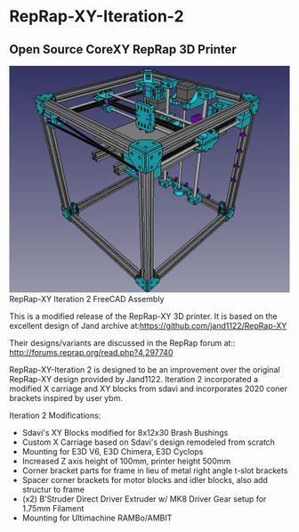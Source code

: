 # RepRap-XY-Iteration-2
## Open Source CoreXY RepRap 3D Printer
![RepRap-XY Iteration 2 Assembly](/Pictures/rxyi2.png)
 RepRap-XY Iteration 2 FreeCAD Assembly

This is a modified release of the RepRap-XY 3D printer. It is based on the excellent design of Jand archive at:https://github.com/jand1122/RepRap-XY

Their designs/variants are discussed in the RepRap forum at:: http://forums.reprap.org/read.php?4,297740

RepRap-XY-Iteration 2 is designed to be an improvement over the original RepRap-XY design provided by Jand1122. Iteration 2 incorporated a modified X carriage and XY blocks from sdavi and incorporates 2020 coner brackets inspired by user ybm.

Iteration 2 Modifications:
- Sdavi's XY Blocks modified for 8x12x30 Brash Bushings
- Custom X Carriage based on Sdavi's design remodeled from scratch
- Mounting for E3D V6, E3D Chimera, E3D Cyclops 
- Increased Z axis height of 100mm, printer height 500mm
- Corner bracket parts for frame in lieu of metal right angle t-slot brackets
- Spacer corner brackets for motor blocks and idler blocks, also add structur to frame
- (x2) B'Struder Direct Driver Extruder w/ MK8 Driver Gear setup for 1.75mm Filament
- Mounting for Ultimachine RAMBo/AMBIT
